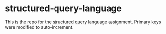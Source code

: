 # structured-query-language
This is the repo for the structured query language assignment.  Primary keys were modified to auto-increment.